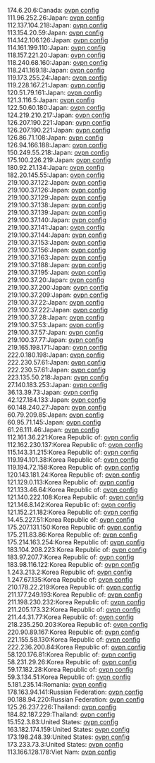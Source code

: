 174.6.20.6:Canada: [ovpn config](vpn/174_6_20_6.ovpn)  
111.96.252.26:Japan: [ovpn config](vpn/111_96_252_26.ovpn)  
112.137.104.218:Japan: [ovpn config](vpn/112_137_104_218.ovpn)  
113.154.20.59:Japan: [ovpn config](vpn/113_154_20_59.ovpn)  
114.142.106.126:Japan: [ovpn config](vpn/114_142_106_126.ovpn)  
114.161.199.110:Japan: [ovpn config](vpn/114_161_199_110.ovpn)  
118.157.221.20:Japan: [ovpn config](vpn/118_157_221_20.ovpn)  
118.240.68.160:Japan: [ovpn config](vpn/118_240_68_160.ovpn)  
118.241.169.18:Japan: [ovpn config](vpn/118_241_169_18.ovpn)  
119.173.255.24:Japan: [ovpn config](vpn/119_173_255_24.ovpn)  
119.228.167.21:Japan: [ovpn config](vpn/119_228_167_21.ovpn)  
120.51.79.161:Japan: [ovpn config](vpn/120_51_79_161.ovpn)  
121.3.116.5:Japan: [ovpn config](vpn/121_3_116_5.ovpn)  
122.50.60.180:Japan: [ovpn config](vpn/122_50_60_180.ovpn)  
124.219.210.217:Japan: [ovpn config](vpn/124_219_210_217.ovpn)  
126.207.190.221:Japan: [ovpn config](vpn/126_207_190_221.ovpn)  
126.207.190.221:Japan: [ovpn config](vpn/126_207_190_221.ovpn)  
126.86.71.108:Japan: [ovpn config](vpn/126_86_71_108.ovpn)  
126.94.166.188:Japan: [ovpn config](vpn/126_94_166_188.ovpn)  
150.249.55.218:Japan: [ovpn config](vpn/150_249_55_218.ovpn)  
175.100.226.219:Japan: [ovpn config](vpn/175_100_226_219.ovpn)  
180.92.21.134:Japan: [ovpn config](vpn/180_92_21_134.ovpn)  
182.20.145.55:Japan: [ovpn config](vpn/182_20_145_55.ovpn)  
219.100.37.122:Japan: [ovpn config](vpn/219_100_37_122.ovpn)  
219.100.37.126:Japan: [ovpn config](vpn/219_100_37_126.ovpn)  
219.100.37.129:Japan: [ovpn config](vpn/219_100_37_129.ovpn)  
219.100.37.138:Japan: [ovpn config](vpn/219_100_37_138.ovpn)  
219.100.37.139:Japan: [ovpn config](vpn/219_100_37_139.ovpn)  
219.100.37.140:Japan: [ovpn config](vpn/219_100_37_140.ovpn)  
219.100.37.141:Japan: [ovpn config](vpn/219_100_37_141.ovpn)  
219.100.37.144:Japan: [ovpn config](vpn/219_100_37_144.ovpn)  
219.100.37.153:Japan: [ovpn config](vpn/219_100_37_153.ovpn)  
219.100.37.156:Japan: [ovpn config](vpn/219_100_37_156.ovpn)  
219.100.37.163:Japan: [ovpn config](vpn/219_100_37_163.ovpn)  
219.100.37.188:Japan: [ovpn config](vpn/219_100_37_188.ovpn)  
219.100.37.195:Japan: [ovpn config](vpn/219_100_37_195.ovpn)  
219.100.37.20:Japan: [ovpn config](vpn/219_100_37_20.ovpn)  
219.100.37.200:Japan: [ovpn config](vpn/219_100_37_200.ovpn)  
219.100.37.209:Japan: [ovpn config](vpn/219_100_37_209.ovpn)  
219.100.37.22:Japan: [ovpn config](vpn/219_100_37_22.ovpn)  
219.100.37.222:Japan: [ovpn config](vpn/219_100_37_222.ovpn)  
219.100.37.28:Japan: [ovpn config](vpn/219_100_37_28.ovpn)  
219.100.37.53:Japan: [ovpn config](vpn/219_100_37_53.ovpn)  
219.100.37.57:Japan: [ovpn config](vpn/219_100_37_57.ovpn)  
219.100.37.77:Japan: [ovpn config](vpn/219_100_37_77.ovpn)  
219.165.198.171:Japan: [ovpn config](vpn/219_165_198_171.ovpn)  
222.0.180.198:Japan: [ovpn config](vpn/222_0_180_198.ovpn)  
222.230.57.61:Japan: [ovpn config](vpn/222_230_57_61.ovpn)  
222.230.57.61:Japan: [ovpn config](vpn/222_230_57_61.ovpn)  
223.135.50.218:Japan: [ovpn config](vpn/223_135_50_218.ovpn)  
27.140.183.253:Japan: [ovpn config](vpn/27_140_183_253.ovpn)  
36.13.39.73:Japan: [ovpn config](vpn/36_13_39_73.ovpn)  
42.127.184.133:Japan: [ovpn config](vpn/42_127_184_133.ovpn)  
60.148.240.27:Japan: [ovpn config](vpn/60_148_240_27.ovpn)  
60.79.209.85:Japan: [ovpn config](vpn/60_79_209_85.ovpn)  
60.95.71.145:Japan: [ovpn config](vpn/60_95_71_145.ovpn)  
61.26.111.46:Japan: [ovpn config](vpn/61_26_111_46.ovpn)  
112.161.36.221:Korea Republic of: [ovpn config](vpn/112_161_36_221.ovpn)  
112.162.230.137:Korea Republic of: [ovpn config](vpn/112_162_230_137.ovpn)  
115.143.31.215:Korea Republic of: [ovpn config](vpn/115_143_31_215.ovpn)  
119.194.101.38:Korea Republic of: [ovpn config](vpn/119_194_101_38.ovpn)  
119.194.72.158:Korea Republic of: [ovpn config](vpn/119_194_72_158.ovpn)  
120.143.181.24:Korea Republic of: [ovpn config](vpn/120_143_181_24.ovpn)  
121.129.0.113:Korea Republic of: [ovpn config](vpn/121_129_0_113.ovpn)  
121.133.46.64:Korea Republic of: [ovpn config](vpn/121_133_46_64.ovpn)  
121.140.222.108:Korea Republic of: [ovpn config](vpn/121_140_222_108.ovpn)  
121.146.8.142:Korea Republic of: [ovpn config](vpn/121_146_8_142.ovpn)  
121.152.21.182:Korea Republic of: [ovpn config](vpn/121_152_21_182.ovpn)  
14.45.227.51:Korea Republic of: [ovpn config](vpn/14_45_227_51.ovpn)  
175.207.131.150:Korea Republic of: [ovpn config](vpn/175_207_131_150.ovpn)  
175.211.83.86:Korea Republic of: [ovpn config](vpn/175_211_83_86.ovpn)  
175.214.163.254:Korea Republic of: [ovpn config](vpn/175_214_163_254.ovpn)  
183.104.208.223:Korea Republic of: [ovpn config](vpn/183_104_208_223.ovpn)  
183.97.207.7:Korea Republic of: [ovpn config](vpn/183_97_207_7.ovpn)  
183.98.116.122:Korea Republic of: [ovpn config](vpn/183_98_116_122.ovpn)  
1.243.213.2:Korea Republic of: [ovpn config](vpn/1_243_213_2.ovpn)  
1.247.67.135:Korea Republic of: [ovpn config](vpn/1_247_67_135.ovpn)  
210.178.22.219:Korea Republic of: [ovpn config](vpn/210_178_22_219.ovpn)  
211.177.249.193:Korea Republic of: [ovpn config](vpn/211_177_249_193.ovpn)  
211.198.230.232:Korea Republic of: [ovpn config](vpn/211_198_230_232.ovpn)  
211.205.173.32:Korea Republic of: [ovpn config](vpn/211_205_173_32.ovpn)  
211.44.31.77:Korea Republic of: [ovpn config](vpn/211_44_31_77.ovpn)  
218.235.250.203:Korea Republic of: [ovpn config](vpn/218_235_250_203.ovpn)  
220.90.89.167:Korea Republic of: [ovpn config](vpn/220_90_89_167.ovpn)  
221.155.58.130:Korea Republic of: [ovpn config](vpn/221_155_58_130.ovpn)  
222.236.200.84:Korea Republic of: [ovpn config](vpn/222_236_200_84.ovpn)  
58.120.176.81:Korea Republic of: [ovpn config](vpn/58_120_176_81.ovpn)  
58.231.29.26:Korea Republic of: [ovpn config](vpn/58_231_29_26.ovpn)  
59.17.182.28:Korea Republic of: [ovpn config](vpn/59_17_182_28.ovpn)  
59.3.134.51:Korea Republic of: [ovpn config](vpn/59_3_134_51.ovpn)  
5.181.235.14:Romania: [ovpn config](vpn/5_181_235_14.ovpn)  
178.163.94.141:Russian Federation: [ovpn config](vpn/178_163_94_141.ovpn)  
90.188.94.220:Russian Federation: [ovpn config](vpn/90_188_94_220.ovpn)  
125.26.237.226:Thailand: [ovpn config](vpn/125_26_237_226.ovpn)  
184.82.187.229:Thailand: [ovpn config](vpn/184_82_187_229.ovpn)  
15.152.3.83:United States: [ovpn config](vpn/15_152_3_83.ovpn)  
163.182.174.159:United States: [ovpn config](vpn/163_182_174_159.ovpn)  
173.198.248.39:United States: [ovpn config](vpn/173_198_248_39.ovpn)  
173.233.73.3:United States: [ovpn config](vpn/173_233_73_3.ovpn)  
113.166.128.178:Viet Nam: [ovpn config](vpn/113_166_128_178.ovpn)  
